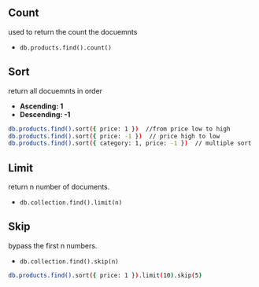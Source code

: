 ## Count
used to return the count the docuemnts
- `db.products.find().count()`

## Sort
return all docuemnts in order
<b>
- Ascending: 1
- Descending: -1
</b>

```sh
db.products.find().sort({ price: 1 })  //from price low to high
db.products.find().sort({ price: -1 })  // price high to low
db.products.find().sort({ category: 1, price: -1 })  // multiple sort
```

## Limit
return n number of documents. 
- `db.collection.find().limit(n)`

## Skip
bypass the first n numbers.
- `db.collection.find().skip(n)`

```sh
db.products.find().sort({ price: 1 }).limit(10).skip(5)
```
